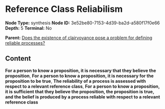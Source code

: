 # Reference Class Reliabilism

**Node Type:** synthesis
**Node ID:** 3e52be80-7153-4d39-ba2d-a580f17f0e66
**Depth:** 5
**Terminal:** No

**Parent:** [Does the existence of clairvoyance pose a problem for defining reliable processes?](does-the-existence-of-clairvoyance-pose-a-problem-for-defining-reliable-processes-antithesis-69545f14-1716-4406-baed-c4ab70cdfeae.md)

## Content

**For a person to know a proposition, it is necessary that they believe the proposition**, **For a person to know a proposition, it is necessary for the proposition to be true**, **The reliability of a process is assessed with respect to a relevant reference class**, **For a person to know a proposition, it is sufficient that they believe the proposition, the proposition is true, and the belief is produced by a process reliable with respect to a relevant reference class**
